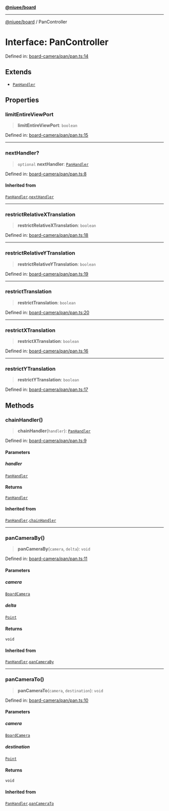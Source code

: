 [**@niuee/board**](../README.md)

***

[@niuee/board](../globals.md) / PanController

# Interface: PanController

Defined in: [board-camera/pan/pan.ts:14](https://github.com/niuee/board/blob/cc09a87e934160adef876c4e11d51fd97e78653d/src/board-camera/pan/pan.ts#L14)

## Extends

- [`PanHandler`](PanHandler.md)

## Properties

### limitEntireViewPort

> **limitEntireViewPort**: `boolean`

Defined in: [board-camera/pan/pan.ts:15](https://github.com/niuee/board/blob/cc09a87e934160adef876c4e11d51fd97e78653d/src/board-camera/pan/pan.ts#L15)

***

### nextHandler?

> `optional` **nextHandler**: [`PanHandler`](PanHandler.md)

Defined in: [board-camera/pan/pan.ts:8](https://github.com/niuee/board/blob/cc09a87e934160adef876c4e11d51fd97e78653d/src/board-camera/pan/pan.ts#L8)

#### Inherited from

[`PanHandler`](PanHandler.md).[`nextHandler`](PanHandler.md#nexthandler)

***

### restrictRelativeXTranslation

> **restrictRelativeXTranslation**: `boolean`

Defined in: [board-camera/pan/pan.ts:18](https://github.com/niuee/board/blob/cc09a87e934160adef876c4e11d51fd97e78653d/src/board-camera/pan/pan.ts#L18)

***

### restrictRelativeYTranslation

> **restrictRelativeYTranslation**: `boolean`

Defined in: [board-camera/pan/pan.ts:19](https://github.com/niuee/board/blob/cc09a87e934160adef876c4e11d51fd97e78653d/src/board-camera/pan/pan.ts#L19)

***

### restrictTranslation

> **restrictTranslation**: `boolean`

Defined in: [board-camera/pan/pan.ts:20](https://github.com/niuee/board/blob/cc09a87e934160adef876c4e11d51fd97e78653d/src/board-camera/pan/pan.ts#L20)

***

### restrictXTranslation

> **restrictXTranslation**: `boolean`

Defined in: [board-camera/pan/pan.ts:16](https://github.com/niuee/board/blob/cc09a87e934160adef876c4e11d51fd97e78653d/src/board-camera/pan/pan.ts#L16)

***

### restrictYTranslation

> **restrictYTranslation**: `boolean`

Defined in: [board-camera/pan/pan.ts:17](https://github.com/niuee/board/blob/cc09a87e934160adef876c4e11d51fd97e78653d/src/board-camera/pan/pan.ts#L17)

## Methods

### chainHandler()

> **chainHandler**(`handler`): [`PanHandler`](PanHandler.md)

Defined in: [board-camera/pan/pan.ts:9](https://github.com/niuee/board/blob/cc09a87e934160adef876c4e11d51fd97e78653d/src/board-camera/pan/pan.ts#L9)

#### Parameters

##### handler

[`PanHandler`](PanHandler.md)

#### Returns

[`PanHandler`](PanHandler.md)

#### Inherited from

[`PanHandler`](PanHandler.md).[`chainHandler`](PanHandler.md#chainhandler)

***

### panCameraBy()

> **panCameraBy**(`camera`, `delta`): `void`

Defined in: [board-camera/pan/pan.ts:11](https://github.com/niuee/board/blob/cc09a87e934160adef876c4e11d51fd97e78653d/src/board-camera/pan/pan.ts#L11)

#### Parameters

##### camera

[`BoardCamera`](BoardCamera.md)

##### delta

[`Point`](../type-aliases/Point.md)

#### Returns

`void`

#### Inherited from

[`PanHandler`](PanHandler.md).[`panCameraBy`](PanHandler.md#pancameraby)

***

### panCameraTo()

> **panCameraTo**(`camera`, `destination`): `void`

Defined in: [board-camera/pan/pan.ts:10](https://github.com/niuee/board/blob/cc09a87e934160adef876c4e11d51fd97e78653d/src/board-camera/pan/pan.ts#L10)

#### Parameters

##### camera

[`BoardCamera`](BoardCamera.md)

##### destination

[`Point`](../type-aliases/Point.md)

#### Returns

`void`

#### Inherited from

[`PanHandler`](PanHandler.md).[`panCameraTo`](PanHandler.md#pancamerato)
